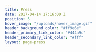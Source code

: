 ```yaml
---
title: Press
date: 2017-04-14 17:16:00 Z
position: 5
hover_image: "/uploads/hover_image.gif"
header_background_color: "#ff9e6e"
header_primary_link_color: "#444a9c"
header_secondary_link_color: "#fff"
layout: page-press
---
```


